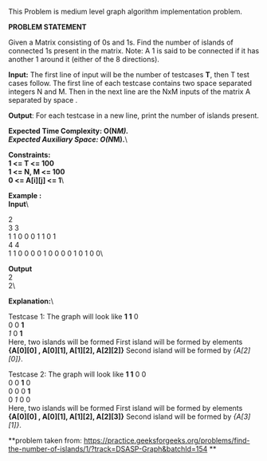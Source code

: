 This Problem is medium level graph algorithm implementation problem.

**PROBLEM STATEMENT**

Given a Matrix consisting of 0s and 1s. Find the number of islands of connected 1s present in the matrix. 
Note: A 1 is said to be connected if it has another 1 around it (either of the 8 directions).

**Input:**
The first line of input will be the number of testcases **T**, then T test cases follow. The first line of each testcase contains two space separated integers N and M. Then in the next line are the NxM inputs of the matrix A separated by space .

**Output**:
For each testcase in a new line, print the number of islands present.

**Expected Time Complexity: O(N*M).\
Expected Auxiliary Space: O(N*M).**\

**Constraints:\
1 <= T <= 100\
1 <= N, M <= 100\
0 <= A[i][j] <= 1**\

**Example :\
Input**\

2\
3 3\
1 1 0 0 0 1 1 0 1\
4 4\
1 1 0 0 0 0 1 0 0 0 0 1 0 1 0 0\

**Output**\
2\
2\

**Explanation:**\

Testcase 1: The graph will look like
**1 1** 0\
0 0 **1**\
*1* 0 **1**\
Here, two islands will be formed
First island will be formed by elements **{A[0][0] ,  A[0][1], A[1][2], A[2][2]}**
Second island will be formed by *{A[2][0]}*.

Testcase 2: The graph will look like
**1 1** 0 0\
0 0 **1** 0\
0 0 0 **1**\
0 *1* 0 0\
Here, two islands will be formed
First island will be formed by elements **{A[0][0] ,  A[0][1], A[1][2], A[2][3]}**
Second island will be formed by *{A[3][1]}*.


**problem taken from: https://practice.geeksforgeeks.org/problems/find-the-number-of-islands/1/?track=DSASP-Graph&batchId=154 **

